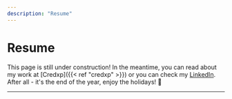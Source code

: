 ```yaml
---
description: "Resume"
---
```


# Resume
This page is still under construction! In the meantime, you can read about my work at [Credxp]({{< ref "credxp" >}}) or you can check my [LinkedIn](https://linkedin.com/in/ionutciuta). After all - it's the end of the year, enjoy the holidays! 🎄

---
